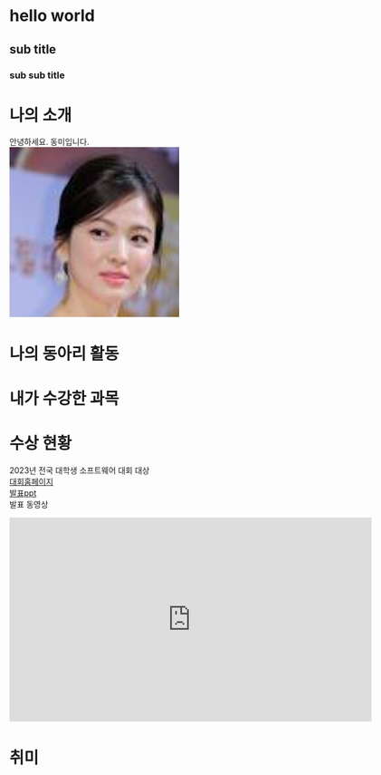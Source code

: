 # hello world
## sub title
### sub sub title

# 나의 소개
안녕하세요. 동미입니다. <br>
<img src="1.jpg" width="300" height="300"/><br>



# 나의 동아리 활동

# 내가 수강한 과목

# 수상 현황
2023년 전국 대학생 소프트웨어 대회 대상 <br>
[대회홈페이지](https://www.naver.com) <br>
[발표ppt](/presentation.pptx) <br>
발표 동영상 <br>
<iframe width="640" height="360" src="https://www.youtube.com/embed/tHqDf_o2xvw" title="[22/23 UCL] 맨시티 vs 라이프치히 홀란드 주요장면" frameborder="0" allow="accelerometer; autoplay; clipboard-write; encrypted-media; gyroscope; picture-in-picture; web-share" allowfullscreen></iframe>


# 취미











